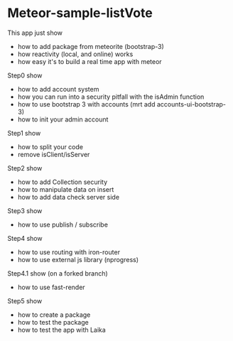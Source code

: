 Meteor-sample-listVote
======================

This app just show 
 * how to add package from meteorite (bootstrap-3)
 * how reactivity (local, and online) works
 * how easy it's to build a real time app with meteor

Step0 show
 * how to add account system
 * how you can run into a security pitfall with the isAdmin function
 * how to use bootstrap 3 with accounts (mrt add accounts-ui-bootstrap-3)
 * how to init your admin account
 
Step1 show
 * how to split your code
 * remove isClient/isServer
 
Step2 show
 * how to add Collection security
 * how to manipulate data on insert
 * how to add data check server side

Step3 show
 * how to use publish / subscribe

Step4 show
 * how to use routing with iron-router
 * how to use external js library (nprogress)

Step4.1 show (on a forked branch)
 * how to use fast-render

Step5 show
 * how to create a package
 * how to test the package
 * how to test the app with Laika

